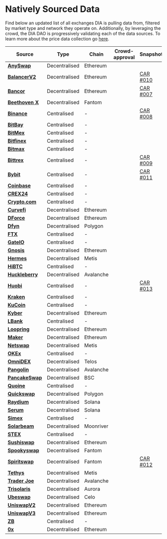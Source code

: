 # Natively Sourced Data

Find below an updated list of all exchanges DIA is pulling data from, filtered by market type and network they operate on. Additionally, by leveraging the crowd, the DIA DAO is progressively validating each of the data sources. To learn more about the price data collection go [here](../methodology/digital-assets/cryptocurrency-trading-data.md).

<table><thead><tr><th>Source</th><th>Type</th><th>Chain</th><th data-type="select">Crowd-approval</th><th>Snapshot</th></tr></thead><tbody><tr><td><strong></strong><a href="https://github.com/diadata-org/diadata/blob/fd67662c24ad6d79ab1ef2bcf60e9c2d36b30c68/pkg/dia/scraper/exchange-scrapers/AnyswapEthScraper.go"><strong>AnySwap</strong></a><strong></strong></td><td>Decentralised</td><td>Ethereum</td><td></td><td></td></tr><tr><td><strong></strong><a href="https://github.com/diadata-org/diadata/blob/fd67662c24ad6d79ab1ef2bcf60e9c2d36b30c68/pkg/dia/scraper/exchange-scrapers/BalancerV2Scraper.go"><strong>BalancerV2</strong></a><strong></strong></td><td>Decentralised</td><td>Ethereum</td><td></td><td><a href="https://vote.diadata.org/#/proposal/0x5285421dda5f0f7d9072bc001da6d7cc9b281c336678d80c1cc51bc47a780754">CAR #010</a></td></tr><tr><td><strong></strong><a href="https://github.com/diadata-org/diadata/tree/fd67662c24ad6d79ab1ef2bcf60e9c2d36b30c68/pkg/dia/scraper/exchange-scrapers/bancor"><strong>Bancor</strong></a><strong></strong></td><td>Decentralised</td><td>Ethereum</td><td></td><td><a href="https://vote.diadata.org/#/proposal/0xbee0596551f8ecbad6963eb26d0f75e56677774244f989a984b460944e587d58">CAR #007</a></td></tr><tr><td><strong></strong><a href="https://github.com/diadata-org/diadata/blob/fd67662c24ad6d79ab1ef2bcf60e9c2d36b30c68/pkg/dia/scraper/exchange-scrapers/BalancerV2Scraper.go"><strong>Beethoven X</strong></a><strong></strong></td><td>Decentralised</td><td>Fantom</td><td></td><td></td></tr><tr><td><strong></strong><a href="https://github.com/diadata-org/diadata/blob/fd67662c24ad6d79ab1ef2bcf60e9c2d36b30c68/pkg/dia/scraper/exchange-scrapers/BinanceScraper.go"><strong>Binance</strong></a><strong></strong></td><td>Centralised</td><td><em>-</em></td><td></td><td><a href="https://vote.diadata.org/#/proposal/0x97867a844a12bf243eec02c2b3d3e412e43146283bdd9c3bfa8b3c5a9436b0d9">CAR #008</a></td></tr><tr><td><strong></strong><a href="https://github.com/diadata-org/diadata/blob/fd67662c24ad6d79ab1ef2bcf60e9c2d36b30c68/pkg/dia/scraper/exchange-scrapers/BitBayScraper.go"><strong>BitBay</strong></a><strong></strong></td><td>Centralised</td><td><em>-</em></td><td></td><td></td></tr><tr><td><strong></strong><a href="https://github.com/diadata-org/diadata/blob/fd67662c24ad6d79ab1ef2bcf60e9c2d36b30c68/pkg/dia/scraper/exchange-scrapers/BitMexScraper.go"><strong>BitMex</strong></a><strong></strong></td><td>Centralised</td><td>-</td><td></td><td></td></tr><tr><td><strong></strong><a href="https://github.com/diadata-org/diadata/blob/fd67662c24ad6d79ab1ef2bcf60e9c2d36b30c68/pkg/dia/scraper/exchange-scrapers/BitfinexScraper.go"><strong>Bitfinex</strong></a><strong></strong></td><td>Centralised</td><td><em>-</em></td><td></td><td></td></tr><tr><td><strong></strong><a href="https://github.com/diadata-org/diadata/blob/fd67662c24ad6d79ab1ef2bcf60e9c2d36b30c68/pkg/dia/scraper/exchange-scrapers/BitmaxScraper.go"><strong>Bitmax</strong></a><strong></strong></td><td>Centralised</td><td><em>-</em></td><td></td><td></td></tr><tr><td><strong></strong><a href="https://github.com/diadata-org/diadata/blob/fd67662c24ad6d79ab1ef2bcf60e9c2d36b30c68/pkg/dia/scraper/exchange-scrapers/BittrexScraper.go"><strong>Bittrex</strong></a><strong></strong></td><td>Centralised</td><td><em>-</em></td><td></td><td><a href="https://vote.diadata.org/#/proposal/0x8573c857631f3ddfec208737ca4d81fd4c72fbc65af5f445c5c8df2bdd8d2dbc">CAR #009</a></td></tr><tr><td><strong></strong><a href="https://github.com/diadata-org/diadata/blob/fd67662c24ad6d79ab1ef2bcf60e9c2d36b30c68/pkg/dia/scraper/exchange-scrapers/ByBitScraper.go"><strong>Bybit</strong></a><strong></strong></td><td>Centralised</td><td><em>-</em></td><td></td><td><a href="https://vote.diadata.org/#/proposal/0xdcb60b51e2593499a9f65a5cedd68a05263ffebdaa11bbcf1e0be8465a53e31d">CAR #011</a></td></tr><tr><td><strong></strong><a href="https://github.com/diadata-org/diadata/blob/fd67662c24ad6d79ab1ef2bcf60e9c2d36b30c68/pkg/dia/scraper/exchange-scrapers/CoinBaseScraper.go"><strong>Coinbase</strong></a><strong></strong></td><td>Centralised</td><td><em>-</em></td><td></td><td></td></tr><tr><td><strong></strong><a href="https://github.com/diadata-org/diadata/blob/fd67662c24ad6d79ab1ef2bcf60e9c2d36b30c68/pkg/dia/scraper/exchange-scrapers/CREX24Scraper.go"><strong>CREX24</strong></a><strong></strong></td><td>Centralised</td><td><em>-</em></td><td></td><td></td></tr><tr><td><strong></strong><a href="https://github.com/diadata-org/diadata/blob/fd67662c24ad6d79ab1ef2bcf60e9c2d36b30c68/pkg/dia/scraper/exchange-scrapers/CryptoDotComScraper.go"><strong>Crypto.com</strong></a><strong></strong></td><td>Centralised</td><td><em>-</em></td><td></td><td></td></tr><tr><td><strong></strong><a href="https://github.com/diadata-org/diadata/blob/fd67662c24ad6d79ab1ef2bcf60e9c2d36b30c68/pkg/dia/scraper/exchange-scrapers/CurvefiScraper.go"><strong>Curvefi</strong></a><strong></strong></td><td>Decentralised</td><td>Ethereum</td><td></td><td></td></tr><tr><td><strong></strong><a href="https://github.com/diadata-org/diadata/blob/fd67662c24ad6d79ab1ef2bcf60e9c2d36b30c68/pkg/dia/scraper/exchange-scrapers/DforceScraper.go"><strong>DForce</strong></a><strong></strong></td><td>Decentralised</td><td>Ethereum</td><td></td><td></td></tr><tr><td><strong></strong><a href="https://github.com/diadata-org/diadata/blob/fd67662c24ad6d79ab1ef2bcf60e9c2d36b30c68/pkg/dia/scraper/exchange-scrapers/UniswapV2Scraper.go"><strong>Dfyn</strong></a><strong></strong></td><td>Decentralised</td><td>Polygon</td><td></td><td></td></tr><tr><td><strong></strong><a href="https://github.com/diadata-org/diadata/blob/fd67662c24ad6d79ab1ef2bcf60e9c2d36b30c68/pkg/dia/scraper/exchange-scrapers/FTXScraper.go"><strong>FTX</strong></a><strong></strong></td><td>Centralised</td><td><em>-</em></td><td></td><td></td></tr><tr><td><strong></strong><a href="https://github.com/diadata-org/diadata/blob/fd67662c24ad6d79ab1ef2bcf60e9c2d36b30c68/pkg/dia/scraper/exchange-scrapers/GateIOScraper.go"><strong>GateIO</strong></a><strong></strong></td><td>Centralised</td><td><em>-</em></td><td></td><td></td></tr><tr><td><strong></strong><a href="https://github.com/diadata-org/diadata/blob/fd67662c24ad6d79ab1ef2bcf60e9c2d36b30c68/pkg/dia/scraper/exchange-scrapers/GnosisScraper.go"><strong>Gnosis</strong></a><strong></strong></td><td>Decentralised</td><td>Ethereum</td><td></td><td></td></tr><tr><td><strong></strong><a href="https://github.com/diadata-org/diadata/blob/fd67662c24ad6d79ab1ef2bcf60e9c2d36b30c68/pkg/dia/scraper/exchange-scrapers/UniswapV2Scraper.go"><strong>Hermes</strong></a><strong></strong></td><td>Decentralised</td><td>Metis</td><td></td><td></td></tr><tr><td><strong></strong><a href="https://github.com/diadata-org/diadata/blob/fd67662c24ad6d79ab1ef2bcf60e9c2d36b30c68/pkg/dia/scraper/exchange-scrapers/HitBTCScraper.go"><strong>HiBTC</strong></a><strong></strong></td><td>Centralised</td><td><em>-</em></td><td></td><td></td></tr><tr><td><strong></strong><a href="https://github.com/diadata-org/diadata/blob/fd67662c24ad6d79ab1ef2bcf60e9c2d36b30c68/pkg/dia/scraper/exchange-scrapers/UniswapV2Scraper.go"><strong>Huckleberry</strong></a><strong></strong></td><td>Decentralised</td><td>Avalanche</td><td></td><td></td></tr><tr><td><strong></strong><a href="https://github.com/diadata-org/diadata/blob/fd67662c24ad6d79ab1ef2bcf60e9c2d36b30c68/pkg/dia/scraper/exchange-scrapers/HuobiScraper.go"><strong>Huobi</strong></a><strong></strong></td><td>Centralised</td><td><em>-</em></td><td></td><td><a href="https://vote.diadata.org/#/proposal/0xb5ad38832af90881d4347a33d2f22356624d0fa7eef34c68eaf70aa9bbb72077">CAR #013</a></td></tr><tr><td><strong></strong><a href="https://github.com/diadata-org/diadata/blob/fd67662c24ad6d79ab1ef2bcf60e9c2d36b30c68/pkg/dia/scraper/exchange-scrapers/KrakenScraper.go"><strong>Kraken</strong></a><strong></strong></td><td>Centralised</td><td><em>-</em></td><td></td><td></td></tr><tr><td><strong></strong><a href="https://github.com/diadata-org/diadata/blob/fd67662c24ad6d79ab1ef2bcf60e9c2d36b30c68/pkg/dia/scraper/exchange-scrapers/KuCoinScraper.go"><strong>KuCoin</strong></a><strong></strong></td><td>Centralised</td><td><em>-</em></td><td></td><td></td></tr><tr><td><strong></strong><a href="https://github.com/diadata-org/diadata/blob/fd67662c24ad6d79ab1ef2bcf60e9c2d36b30c68/pkg/dia/scraper/exchange-scrapers/KyberScraper.go"><strong>Kyber</strong></a><strong></strong></td><td>Decentralised</td><td>Ethereum</td><td></td><td></td></tr><tr><td><strong></strong><a href="https://github.com/diadata-org/diadata/blob/fd67662c24ad6d79ab1ef2bcf60e9c2d36b30c68/pkg/dia/scraper/exchange-scrapers/LBankScraper.go"><strong>LBank</strong></a><strong></strong></td><td>Centralised</td><td><em>-</em></td><td></td><td></td></tr><tr><td><strong></strong><a href="https://github.com/diadata-org/diadata/blob/fd67662c24ad6d79ab1ef2bcf60e9c2d36b30c68/pkg/dia/scraper/exchange-scrapers/LoopringScraper.go"><strong>Loopring</strong></a><strong></strong></td><td>Decentralised</td><td>Ethereum</td><td></td><td></td></tr><tr><td><strong></strong><a href="https://github.com/diadata-org/diadata/blob/fd67662c24ad6d79ab1ef2bcf60e9c2d36b30c68/pkg/dia/scraper/exchange-scrapers/MakerScraper.go"><strong>Maker</strong></a><strong></strong></td><td>Decentralised</td><td>Ethereum</td><td></td><td></td></tr><tr><td><strong></strong><a href="https://github.com/diadata-org/diadata/blob/fd67662c24ad6d79ab1ef2bcf60e9c2d36b30c68/pkg/dia/scraper/exchange-scrapers/UniswapV2Scraper.go"><strong>Netswap</strong></a><strong></strong></td><td>Decentralised</td><td>Metis</td><td></td><td></td></tr><tr><td><strong></strong><a href="https://github.com/diadata-org/diadata/blob/fd67662c24ad6d79ab1ef2bcf60e9c2d36b30c68/pkg/dia/scraper/exchange-scrapers/OKExScraper.go"><strong>OKEx</strong></a><strong></strong></td><td>Centralised</td><td><em>-</em></td><td></td><td></td></tr><tr><td><a href="https://github.com/diadata-org/diadata/blob/fd67662c24ad6d79ab1ef2bcf60e9c2d36b30c68/pkg/dia/scraper/exchange-scrapers/UniswapV2Scraper.go"><strong>OmniDEX</strong></a><strong></strong></td><td>Decentralised</td><td>Telos</td><td></td><td></td></tr><tr><td><strong></strong><a href="https://github.com/diadata-org/diadata/blob/fd67662c24ad6d79ab1ef2bcf60e9c2d36b30c68/pkg/dia/scraper/exchange-scrapers/UniswapV2Scraper.go"><strong>Pangolin</strong></a><strong></strong></td><td>Decentralised</td><td>Avalanche</td><td></td><td></td></tr><tr><td><a href="https://github.com/diadata-org/diadata/blob/fd67662c24ad6d79ab1ef2bcf60e9c2d36b30c68/pkg/dia/scraper/exchange-scrapers/UniswapV2Scraper.go"><strong>PancakeSwap</strong></a><strong></strong></td><td>Decentralised</td><td>BSC</td><td></td><td></td></tr><tr><td><strong></strong><a href="https://github.com/diadata-org/diadata/blob/fd67662c24ad6d79ab1ef2bcf60e9c2d36b30c68/pkg/dia/scraper/exchange-scrapers/QuoineScraper.go"><strong>Quoine</strong></a><strong></strong></td><td>Centralised</td><td><em>-</em></td><td></td><td></td></tr><tr><td><strong></strong><a href="https://github.com/diadata-org/diadata/blob/fd67662c24ad6d79ab1ef2bcf60e9c2d36b30c68/pkg/dia/scraper/exchange-scrapers/UniswapV2Scraper.go"><strong>Quickswap</strong></a><strong></strong></td><td>Decentralised</td><td>Polygon</td><td></td><td></td></tr><tr><td><strong></strong><a href="https://github.com/diadata-org/diadata/blob/fd67662c24ad6d79ab1ef2bcf60e9c2d36b30c68/pkg/dia/scraper/exchange-scrapers/SerumScraper.go"><strong>Raydium</strong></a><strong></strong></td><td>Decentralised</td><td>Solana</td><td></td><td></td></tr><tr><td><strong></strong><a href="https://github.com/diadata-org/diadata/blob/fd67662c24ad6d79ab1ef2bcf60e9c2d36b30c68/pkg/dia/scraper/exchange-scrapers/SerumScraper.go"><strong>Serum</strong></a><strong></strong></td><td>Decentralised</td><td>Solana</td><td></td><td></td></tr><tr><td><strong></strong><a href="https://github.com/diadata-org/diadata/blob/fd67662c24ad6d79ab1ef2bcf60e9c2d36b30c68/pkg/dia/scraper/exchange-scrapers/SimexScraper.go"><strong>Simex</strong></a><strong></strong></td><td>Centralised</td><td><em>-</em></td><td></td><td></td></tr><tr><td><strong></strong><a href="https://github.com/diadata-org/diadata/blob/fd67662c24ad6d79ab1ef2bcf60e9c2d36b30c68/pkg/dia/scraper/exchange-scrapers/UniswapV2Scraper.go"><strong>Solarbeam</strong></a><strong></strong></td><td>Decentralised</td><td>Moonriver</td><td></td><td></td></tr><tr><td><strong></strong><a href="https://github.com/diadata-org/diadata/blob/fd67662c24ad6d79ab1ef2bcf60e9c2d36b30c68/pkg/dia/scraper/exchange-scrapers/STEXScraper.go"><strong>STEX</strong></a><strong></strong></td><td>Centralised</td><td><em>-</em></td><td></td><td></td></tr><tr><td><strong></strong><a href="https://github.com/diadata-org/diadata/blob/fd67662c24ad6d79ab1ef2bcf60e9c2d36b30c68/pkg/dia/scraper/exchange-scrapers/UniswapV2Scraper.go"><strong>Sushiswap</strong></a><strong></strong></td><td>Decentralised</td><td>Ethereum</td><td></td><td></td></tr><tr><td><strong></strong><a href="https://github.com/diadata-org/diadata/blob/fd67662c24ad6d79ab1ef2bcf60e9c2d36b30c68/pkg/dia/scraper/exchange-scrapers/UniswapV2Scraper.go"><strong>Spookyswap</strong></a><strong></strong></td><td>Decentralised</td><td>Fantom</td><td></td><td></td></tr><tr><td><strong></strong><a href="https://github.com/diadata-org/diadata/blob/fd67662c24ad6d79ab1ef2bcf60e9c2d36b30c68/pkg/dia/scraper/exchange-scrapers/UniswapV2Scraper.go"><strong>Spiritswap</strong></a><strong></strong></td><td>Decentralised</td><td>Fantom</td><td></td><td><a href="https://vote.diadata.org/#/proposal/0x5d5c60d3f3971b1fc890ff886d2a5ea39ee89b897949c9663c20a5193e9b391b">CAR #012</a></td></tr><tr><td><strong></strong><a href="https://github.com/diadata-org/diadata/blob/fd67662c24ad6d79ab1ef2bcf60e9c2d36b30c68/pkg/dia/scraper/exchange-scrapers/UniswapV2Scraper.go"><strong>Tethys</strong></a><strong></strong></td><td>Decentralised</td><td>Metis</td><td></td><td></td></tr><tr><td><strong></strong><a href="https://github.com/diadata-org/diadata/blob/fd67662c24ad6d79ab1ef2bcf60e9c2d36b30c68/pkg/dia/scraper/exchange-scrapers/UniswapV2Scraper.go"><strong>Trader Joe</strong></a><strong></strong></td><td>Decentralised</td><td>Avalanche</td><td></td><td></td></tr><tr><td><strong></strong><a href="https://github.com/diadata-org/diadata/blob/fd67662c24ad6d79ab1ef2bcf60e9c2d36b30c68/pkg/dia/scraper/exchange-scrapers/UniswapV2Scraper.go"><strong>Trisolaris</strong></a><strong></strong></td><td>Decentralised</td><td>Aurora</td><td></td><td></td></tr><tr><td><strong></strong><a href="https://github.com/diadata-org/diadata/blob/fd67662c24ad6d79ab1ef2bcf60e9c2d36b30c68/pkg/dia/scraper/exchange-scrapers/UniswapV2Scraper.go"><strong>Ubeswap</strong></a><strong></strong></td><td>Decentralised</td><td>Celo</td><td></td><td></td></tr><tr><td><strong></strong><a href="https://github.com/diadata-org/diadata/blob/fd67662c24ad6d79ab1ef2bcf60e9c2d36b30c68/pkg/dia/scraper/exchange-scrapers/UniswapV2Scraper.go"><strong>UniswapV2</strong></a><strong></strong></td><td>Decentralised</td><td>Ethereum</td><td></td><td></td></tr><tr><td><strong></strong><a href="https://github.com/diadata-org/diadata/blob/fd67662c24ad6d79ab1ef2bcf60e9c2d36b30c68/pkg/dia/scraper/exchange-scrapers/UniswapV3Scraper.go"><strong>UniswapV3</strong></a><strong></strong></td><td>Decentralised</td><td>Ethereum</td><td></td><td></td></tr><tr><td><strong></strong><a href="https://github.com/diadata-org/diadata/blob/fd67662c24ad6d79ab1ef2bcf60e9c2d36b30c68/pkg/dia/scraper/exchange-scrapers/ZBScraper.go"><strong>ZB</strong></a><strong></strong></td><td>Centralised</td><td><em>-</em></td><td></td><td></td></tr><tr><td><strong></strong><a href="https://github.com/diadata-org/diadata/blob/fd67662c24ad6d79ab1ef2bcf60e9c2d36b30c68/pkg/dia/scraper/exchange-scrapers/ZeroxScraper.go"><strong>0x</strong></a><strong></strong></td><td>Decentralised</td><td>Ethereum</td><td></td><td></td></tr></tbody></table>

